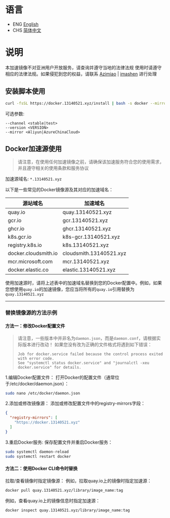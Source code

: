 # 语言
- ENG [English](README.md)
- CHS [简体中文](/README_CHS.md)

# 说明
本加速镜像不对亚洲用户开放服务，请查询并遵守当地的法律法规
使用时请遵守相应的法律法规。如果侵犯到您的权益，请联系 [Azimiao](https://github.com/Azimiao) | [imashen](https://github.com/imashen) 进行处理  

## 安装脚本使用

```bash
curl -fsSL https://docker.13140521.xyz/install | bash -s docker --mirror Aliyun
```

可选参数:

```text
--channel <stable|test>
--version <VERSION>
--mirror <Aliyun|AzureChinaCloud>
```

## Docker加速源使用

> 请注意，在使用任何加速镜像之前，请确保该加速服务符合您的使用需求，并且遵守相关的使用条款和服务协议

加速源域名: `*.13140521.xyz`

以下是一些常见的Docker镜像源及其对应的加速域名：

| 源站域名            | 加速域名                   |
|-------------------|--------------------------|
| quay.io           | quay.13140521.xyz        |
| gcr.io            | gcr.13140521.xyz         |
| ghcr.io           | ghcr.13140521.xyz        |
| k8s.gcr.io        | k8s-gcr.13140521.xyz     |
| registry.k8s.io   | k8s.13140521.xyz         |
| docker.cloudsmith.io | cloudsmith.13140521.xyz |
| mcr.microsoft.com | mcr.13140521.xyz         |
| docker.elastic.co | elastic.13140521.xyz    |

使用加速源时，请将上述表中的加速域名替换到您的Docker配置中。例如，如果您想使用`quay.io`的加速镜像，您应当将所有的`quay.io`引用替换为`quay.13140521.xyz`


---

### 替换镜像源的方法示例
#### 方法一：修改Docker配置文件

> 请注意，一些版本中并非名为`daemon.json`，而是`daemon.conf`，请根据实际版本进行改动！
> 如果您没有改为正确的文件格式将遇到如下错误：
> ```
> Job for docker.service failed because the control process exited with error code.
> See "systemctl status docker.service" and "journalctl -xeu docker.service" for details.
> ```

1.编辑Docker配置文件：
打开Docker的配置文件（通常位于/etc/docker/daemon.json）：
```bash
sudo nano /etc/docker/daemon.json
```
2.添加或修改镜像源：
添加或修改配置文件中的registry-mirrors字段：
```json
{
  "registry-mirrors": [
    "https://docker.13140521.xyz"
  ]
}
```
3.重启Docker服务:
保存配置文件并重启Docker服务：
```bash
sudo systemctl daemon-reload
sudo systemctl restart docker
```
#### 方法二：使用Docker CLI命令时替换
拉取/查看镜像时指定镜像源：
例如，拉取quay.io上的镜像时指定加速源：
```bash
docker pull quay.13140521.xyz/library/image_name:tag
```
例如，查看quay.io上的镜像信息时指定加速源：
```bash
docker inspect quay.13140521.xyz/library/image_name:tag
```
